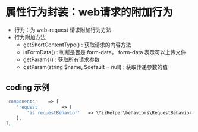 # 属性行为封装：web请求的附加行为
- 行为：为 web-request 请求附加行为方法
- 行为附加方法
    - getShortContentType() : 获取请求的内容方法
    - isFormData() : 判断是否是 form-data， form-data 表示可以上传文件
    - getParams() : 获取所有请求参数
    - getParam(string $name, $default = null) : 获取传递参数的值

## coding 示例

```php
'components'    => [
    'request'        => [
        'as requestBehavior'   => \YiiHelper\behaviors\RequestBehavior::class,
    ],
],
```
